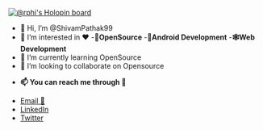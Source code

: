 [![@rphi's Holopin board](https://holopin.io/api/user/board?user=rphi)](https://holopin.io/@rphi)


- 👋 Hi, I’m @ShivamPathak99
- 👀 I’m interested in ❤️
-**👏OpenSource**
-**📱Android Development**
-**🕸️Web Development**
- 🌱 I’m currently learning OpenSource
- 💞️ I’m looking to collaborate on Opensource
* **📫 You can reach me through 🔗**
 - [Email 📧](shivam9953pathak@gmail.com)
 - [LinkedIn](https://www.linkedin.com/in/shivampathak-/)
 - [Twitter](https://twitter.com/Shivam11597284)

<!---
